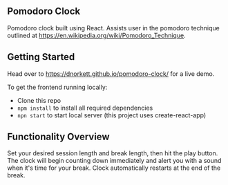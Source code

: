 ## Pomodoro Clock

Pomodoro clock built using React. Assists user in the pomodoro technique outlined at https://en.wikipedia.org/wiki/Pomodoro_Technique. 

## Getting Started

Head over to https://dnorkett.github.io/pomodoro-clock/ for a live demo.

To get the frontend running locally:

 - Clone this repo
 - `npm install` to install all required dependencies
 - `npn start` to start local server (this project uses create-react-app)


 ## Functionality Overview

 Set your desired session length and break length, then hit the play button. The clock will begin counting down immediately and alert you with a sound when it's time for your break. Clock automatically restarts at the end of the break.

